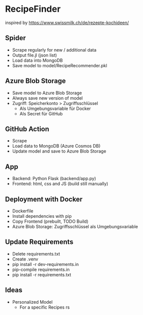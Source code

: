 # RecipeFinder

inspired by https://www.swissmilk.ch/de/rezepte-kochideen/

## Spider

* Scrape regularly for new / additional data
* Output file.jl (json list)
* Load data into MongoDB
* Save model to model/RecipeRecommender.pkl

## Azure Blob Storage

* Save model to Azure Blob Storage
* Always save new version of model
* Zugriff: Speicherkonto > Zugriffsschlüssel
    * Als Umgebungsvariable für Docker
    * Als Secret für GitHub

## GitHub Action

* Scrape
* Load data to MongoDB (Azure Cosmos DB)
* Update model and save to Azure Blob Storage

## App
* Backend: Python Flask (backend/app.py)
* Frontend: html, css and JS (build still manually)

## Deployment with Docker

* Dockerfile
* Install dependencies with pip
* Copy Frontend (prebuilt, TODO Build)
* Azure Blob Storage: Zugriffsschlüssel als Umgebungsvariable

## Update Requirements

* Delete requirements.txt
* Create .venv
* pip install -r dev-requirements.in
* pip-compile requirements.in
* pip install -r requirements.txt

## Ideas

* Personalized Model
    * For a specific Recipes
rs 
